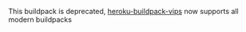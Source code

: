 This buildpack is deprecated, [heroku-buildpack-vips](https://github.com/brandoncc/heroku-buildpack-vips) now supports all modern buildpacks
